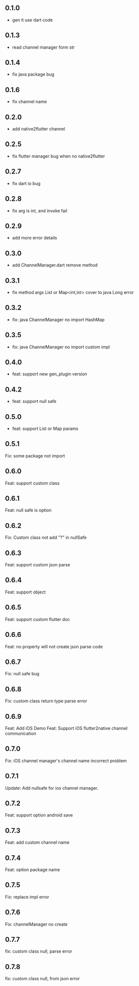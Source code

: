 ## 0.1.0

* gen it use dart code

## 0.1.3

* read channel manager form str

## 0.1.4

* fix java package bug

## 0.1.6

* fix channel name

## 0.2.0

* add  native2flutter channel

## 0.2.5

* fix flutter manager bug when no native2flutter

## 0.2.7

* fix dart io bug

## 0.2.8

* fix arg is int, and invoke fail

## 0.2.9

* add more error details

## 0.3.0

* add ChannelManager.dart remove method

## 0.3.1

* fix method args List<int> or Map<int,int> cover to java Long error

## 0.3.2

* fix:  java ChannelManager no import HashMap

## 0.3.5

* fix:  java ChannelManager no import custom impl

## 0.4.0

* feat: support new gen_plugin version

## 0.4.2

* feat: support null safe

## 0.5.0

* feat: support List or Map params

## 0.5.1

Fix: some package not import

## 0.6.0

Feat: support custom class

## 0.6.1

Feat: null safe is option

## 0.6.2

Fix: Custom class not add "?" in nullSafe

## 0.6.3

Feat: support custom json parse

## 0.6.4

Feat: support object

## 0.6.5

Feat: support custom flutter doc

## 0.6.6

Feat: no property will not create json parse code

## 0.6.7

Fix: null safe bug

## 0.6.8

Fix: custom class return type parse error

## 0.6.9

Feat: Add iOS Demo
Feat: Support iOS flutter2native channel communication

## 0.7.0

Fix: iOS channel manager's channel name incorrect problem

## 0.7.1

Update: Add nullsafe for ios channel manager.

## 0.7.2

Feat: support option android save

## 0.7.3

Feat: add custom channel name

## 0.7.4

Feat: option package name

## 0.7.5

Fix: replace impl error

## 0.7.6

Fix: channelManager no create

## 0.7.7

fix: custom class null, parse error

## 0.7.8

fix: custom class null, from json error